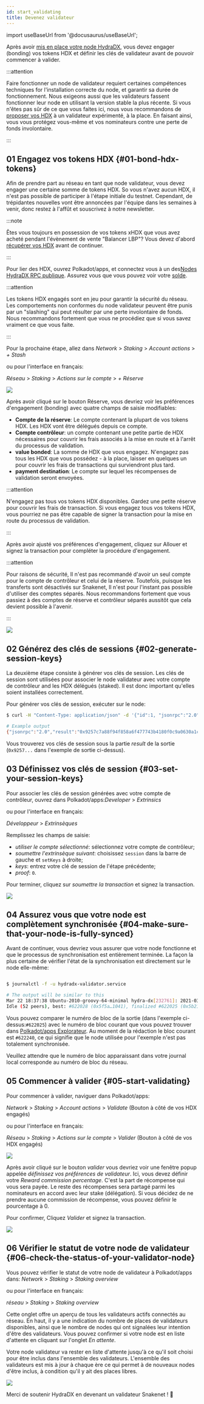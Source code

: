 ```yaml
---
id: start_validating 
title: Devenez validateur
---
```


import useBaseUrl from '@docusaurus/useBaseUrl';

Après avoir [mis en place votre node HydraDX](/node_setup), vous devez engager (bonding) vos tokens HDX et définir les clés de validateur avant de pouvoir commencer à valider.

:::attention

Faire fonctionner un node de validateur requiert certaines compétences techniques for l'installation correcte du node, et garantir sa durée de fonctionnement. Nous exigeons aussi que les validateurs fassent fonctionner leur node en utilisant la version stable la plus récente. Si vous n'êtes pas sûr de ce que vous faites ici, nous vous recommandons de [proposer vos HDX](/start_nominating) à un validateur expérimenté, à la place. En faisant ainsi, vous vous protégez vous-même et vos nominateurs contre une perte de fonds involontaire.

:::

## 01 Engagez vos tokens HDX {#01-bond-hdx-tokens}

Afin de prendre part au réseau en tant que node validateur, vous devez engager une certaine somme de tokens HDX. So vous n'avez aucun HDX, il n'est pas possible de participer à l'étape initiale du testnet. Cependant, de trépidantes nouvelles vont être annoncées par l'équipe dans les semaines à venir, donc restez à l'affût et souscrivez à notre newsletter.

:::note

Êtes vous toujours en possession de vos tokens xHDX que vous avez acheté pendant l'évènement de vente "Balancer LBP"? Vous devez d'abord [récupérer vos HDX](/claim) avant de continuer.

:::

Pour lier des HDX, ouvrez Polkadot/apps, et connectez vous à un des[Nodes HydraDX RPC publique](/polkadotjs_apps_public). Assurez vous que vous pouvez voir votre [solde](https://polkadot.js.org/apps/?rpc=wss%3A%2F%2Frpc-01.snakenet.hydradx.io#/accounts).

:::attention

Les tokens HDX engagés sont en jeu pour garantir la sécurité du réseau. Les comportements non conformes du node validateur peuvent être punis par un "slashing" qui peut résulter par une perte involontaire de fonds. Nous recommandons fortement que vous ne procédiez que si vous savez vraiment ce que vous faite.

:::

Pour la prochaine étape, allez dans *Network* > *Staking* > *Account actions* > *+ Stash*

ou pour l'interface en français:

*Réseau* > *Staking* > *Actions sur le compte* > *+ Réserve*

<div style={{textAlign: 'center'}}>
  <img src={useBaseUrl('/validator-guide/bond-hdx-1.png')} />
</div>

Après avoir cliqué sur le bouton Réserve, vous devriez voir les préférences d'engagement (bonding)  avec quatre champs de saisie modifiables:
* **Compte de la réserve**: Le compte contenant la plupart de vos tokens HDX. Les HDX vont être délégués depuis ce compte.
* **Compte contrôleur**: un compte contenant une petite partie de HDX nécessaires pour couvrir les frais associés à la mise en route et à l'arrêt du processus de validation.
* **value bonded**: La somme de HDX que vous engagez. N'engagez pas tous les HDX que vous possédez - à la place, laisser en quelques un pour couvrir les frais de transactions qui surviendront plus tard.
* **payment destination**: Le compte sur lequel les récompenses de validation seront envoyées.

:::attention

N'engagez pas tous vos tokens HDX disponibles. Gardez une petite réserve pour couvrir les frais de transaction. Si vous engagez tous vos tokens HDX, vous pourriez ne pas être capable de signer la transaction pour la mise en route du processus de validation.

:::

Après avoir ajusté vos préférences d'engagement, cliquez sur Allouer et signez la transaction pour compléter la procédure d'engagement.

:::attention

Pour raisons de sécurité, Il n'est pas recommandé d'avoir un seul compte pour le compte de contrôleur et celui de la réserve. Toutefois, puisque les transferts sont désactivés sur Snakenet, Il n'est pour l'instant pas possible d'utiliser des comptes séparés. Nous recommandons fortement que vous passiez à des comptes de réserve et contrôleur séparés aussitôt que cela devient possible à l'avenir.

:::

<div style={{textAlign: 'center'}}>
  <img src={useBaseUrl('/validator-guide/bond-hdx-2.png')} />
</div>

## 02 Générez des clés de sessions {#02-generate-session-keys}

La deuxième étape consiste à générer vos clés de session. Les clés de session sont utilisées pour associer le node validateur avec votre compte de contrôleur and les HDX délégués (staked). Il est donc important qu'elles soient installées correctement. 

Pour générer vos clés de session, exécuter sur le node:

```bash
$ curl -H "Content-Type: application/json" -d '{"id":1, "jsonrpc":"2.0", "method": "author_rotateKeys", "params":[]}' http://localhost:9933

# Example output
{"jsonrpc":"2.0","result":"0x9257c7a88f94f858a6f477743b4180f0c9a0630a1cea85c3f47dc6ca78e503767089bebe02b18765232ecd67b35a7fb18fc3027613840f27aca5a5cc300775391cf298af0f0e0342d0d0d873b1ec703009c6816a471c64b5394267c6fc583c31884ac83d9fed55d5379bbe1579601872ccc577ad044dd449848da1f830dd3e45","id":1}
```

Vous trouverez vos clés de session sous la partie _result_ de la sortie (`0x9257...` dans l'exemple de sortie ci-dessus).


## 03 Définissez vos clés de session {#03-set-your-session-keys}

Pour associer les clés de session générées avec votre compte de contrôleur, ouvrez dans Polkadot/apps:*Developer* > *Extrinsics*

ou pour l'interface en français:

*Développeur* > *Extrinsèques*

Remplissez les champs de saisie:

* _utiliser le compte sélectionné_: sélectionnez votre compte de contrôleur;
* _soumettre l'extrinsèque suivant_: choisissez `session` dans la barre de gauche et `setKeys` à droite;
* _keys_: entrez votre clé de session de l'étape précédente;
* _proof_: `0`.

Pour terminer, cliquez sur _soumettre la transaction_ et signez la transaction.

<div style={{textAlign: 'center'}}>
  <img src={useBaseUrl('/validator-guide/set-session-keys-1.png')} />
</div>

## 04 Assurez vous que votre node est complètement synchronisée {#04-make-sure-that-your-node-is-fully-synced}

Avant de continuer, vous devriez vous assurer que votre node fonctionne et que le processus de synchronisation est entièrement terminée. La façon la plus certaine de vérifier l'état de la synchronisation est directement sur le node elle-même:

```bash

$ journalctl -f -u hydradx-validator.service

# The output will be similar to this
Mar 22 18:37:38 Ubuntu-2010-groovy-64-minimal hydra-dx[232761]: 2021-03-22 18:37:38  💤 
Idle (52 peers), best: #622028 (0x5f5a…1041), finalized #622025 (0x5b21…a746), ⬇ 9.1kiB/s ⬆ 6.1kiB/s

```

Vous pouvez comparer le numéro de bloc de la sortie (dans l'exemple ci-dessus:`#622025`) avec le numéro de bloc courant que vous pouvez trouver dans [Polkadot/apps Explorateur](https://polkadot.js.org/apps/?rpc=wss%3A%2F%2Frpc-01.snakenet.hydradx.io#/explorer). Au moment de la rédaction le bloc courant est `#622240`, ce qui signifie que le node utilisée pour l'exemple n'est pas totalement synchronisée. 

Veuillez attendre que le numéro de bloc apparaissant dans votre journal local corresponde au numéro de bloc du réseau.

## 05 Commencer à valider {#05-start-validating}

Pour commencer à valider, naviguer dans Polkadot/apps:

*Network* > *Staking* > *Account actions* > *Validate* (Bouton à côté de vos HDX engagés)

ou pour l'interface en français:

*Réseau* > *Staking* > *Actions sur le compte* > *Valider* (Bouton à côté de vos HDX engagés)

<div style={{textAlign: 'center'}}>
  <img src={useBaseUrl('/validator-guide/validate-1.png')} />
</div>

Après avoir cliqué sur le bouton *valider* vous devriez voir une fenêtre popup appelée *définissez vos préférences de validateur*. Ici, vous devez définir votre _Reward commission percentage_. C'est la part de récompense qui vous sera payée. Le reste des récompenses sera partagé parmi les nominateurs en accord avec leur stake (délégation).  Si vous décidez de ne prendre aucune commission de récompense, vous pouvez définir le pourcentage à 0.

Pour confirmer, Cliquez *Valider* et signez la transaction.

<div style={{textAlign: 'center'}}>
  <img src={useBaseUrl('/validator-guide/validate-2.png')} />
</div>

## 06 Vérifier le statut de votre node de validateur {#06-check-the-status-of-your-validator-node}

Vous pouvez vérifier le statut de votre node de validateur à Polkadot/apps dans: *Network* > *Staking* > *Staking overview*

ou pour l'interface en français:

*réseau* > *Staking* > *Staking overview*

Cette onglet offre un aperçu de tous les validateurs actifs connectés au réseau. En haut, il y a une indication du nombre de places de validateurs disponibles, ainsi que le nombre de nodes qui ont signalées leur intention d'être des validateurs. Vous pouvez confirmer si votre node est en liste d'attente en cliquant sur l'onglet _En attente_.

Votre node validateur va rester en liste d'attente jusqu'à ce qu'il soit choisi pour être inclus dans l'ensemble des validateurs. L'ensemble des validateurs est mis à jour à chaque ère ce qui permet à de nouveaux nodes d'être inclus, à condition qu'il y ait des places libres.

<div style={{textAlign: 'center'}}>
  <img src={useBaseUrl('/validator-guide/validate-3.png')} />
</div>

Merci de soutenir HydraDX en devenant un validateur Snakenet ! 🎉